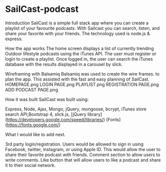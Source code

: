 # SailCast-podcast

Introduction
SailCast is a simple full stack app where you can create a playlist of your favourite podcasts. With Sailcast you can search, listen, and share your favorite with your friends.  The technology used is node.js & express.


How the app works
The home screen displays a list of currently trending Outdoor lifestyle podcasts using the iTunes API. The user must register or login to create a playlist. Once logged in, the user can search the iTunes database with the results displayed in a carousel by slick.

Wireframing with Balsamiq
 Balsamiq was used to create the wire frames. to plan the app. This assisted with the fast and easy planning of SailCast.  
HOMEPAGE.png
LOGIN PAGE.png
PLAYLIST.png
REGISTRATION PAGE.png
ADD PODCAST PAGE.png

How it was built
SailCast was built using:

Express, Node, Ajax, Mongo, jQuery, mongoose, bcrypt, iTunes store search API,Bootstrap 4, slick.js,
[jQuery library] (https://developers.google.com/speed/libraries/)
[Fonts] (https://fonts.google.com/)


What I would like to add next.

3rd party login/registration.  Users would be allowed to sign in using Facebook, twitter, instagram, or using Apple ID.  This would allow the user to share their favorite podcast with friends.
Comment section to allow users to write comments.
Like button that will allow users to like a podcast and share it to their social network. 